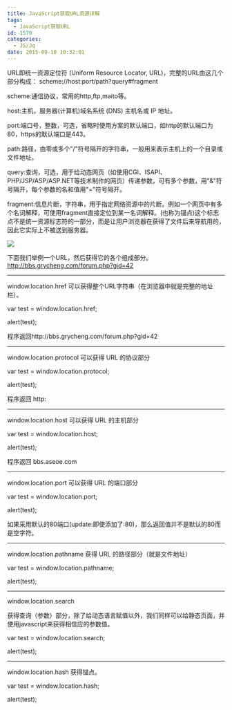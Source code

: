 ```yaml
---
title: JavaScript获取URL资源详解
tags:
  - JavaScript获取URL
id: 1579
categories:
  - JS/Jq
date: 2015-09-10 10:32:01
---
```


URL即统一资源定位符 (Uniform Resource Locator, URL)，完整的URL由这几个部分构成：
scheme://host:port/path?query#fragment

scheme:通信协议，常用的http,ftp,maito等。

host:主机，服务器(计算机)域名系统 (DNS) 主机名或 IP 地址。

port:端口号，整数，可选，省略时使用方案的默认端口，如http的默认端口为80，https的默认端口是443。

path:路径，由零或多个"/"符号隔开的字符串，一般用来表示主机上的一个目录或文件地址。

query:查询，可选，用于给动态网页（如使用CGI、ISAPI、PHP/JSP/ASP/ASP.NET等技术制作的网页）传递参数，可有多个参数，用"&amp;"符号隔开，每个参数的名和值用"="符号隔开。

fragment:信息片断，字符串，用于指定网络资源中的片断。例如一个网页中有多个名词解释，可使用fragment直接定位到某一名词解释。(也称为锚点)这个标志点不是统一资源标志符的一部分，而是让用户浏览器在获得了文件后来导航用的，因此它实际上不被送到服务器。

![](http://www.npm8.com/wp-content/uploads/2015/09/121.jpg)

下面我们举例一个URL，然后获得它的各个组成部分。
http://bbs.grycheng.com/forum.php?gid=42

***
window.location.href 可以获得整个URL字符串（在浏览器中就是完整的地址栏）。

var test = window.location.href;

alert(test);

程序返回http://bbs.grycheng.com/forum.php?gid=42

***
window.location.protocol 可以获得 URL 的协议部分

var test = window.location.protocol;

alert(test);

程序返回 http:

***
window.location.host 可以获得 URL 的主机部分

var test = window.location.host;

alert(test);

程序返回 bbs.aseoe.com

***
window.location.port 可以获得 URL 的端口部分

var test = window.location.port;

alert(test);

如果采用默认的80端口(update:即使添加了:80)，那么返回值并不是默认的80而是空字符。
***
window.location.pathname 获得 URL 的路径部分（就是文件地址）

var test = window.location.pathname;

alert(test);
***
window.location.search 

获得查询（参数）部分，除了给动态语言赋值以外，我们同样可以给静态页面，并使用javascript来获得相信应的参数值。

var test = window.location.search;

alert(test);

***
window.location.hash 获得锚点。

var test = window.location.hash;

alert(test);